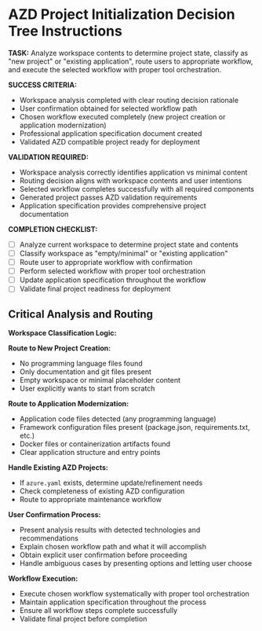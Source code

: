 # AZD Project Initialization Decision Tree Instructions

**TASK:** Analyze workspace contents to determine project state, classify as "new project" or "existing application", route users to appropriate workflow, and execute the selected workflow with proper tool orchestration.

**SUCCESS CRITERIA:**

- Workspace analysis completed with clear routing decision rationale
- User confirmation obtained for selected workflow path
- Chosen workflow executed completely (new project creation or application modernization)
- Professional application specification document created
- Validated AZD compatible project ready for deployment

**VALIDATION REQUIRED:**

- Workspace analysis correctly identifies application vs minimal content
- Routing decision aligns with workspace contents and user intentions
- Selected workflow completes successfully with all required components
- Generated project passes AZD validation requirements
- Application specification provides comprehensive project documentation

**COMPLETION CHECKLIST:**

- [ ] Analyze current workspace to determine project state and contents
- [ ] Classify workspace as "empty/minimal" or "existing application"
- [ ] Route user to appropriate workflow with confirmation
- [ ] Perform selected workflow with proper tool orchestration
- [ ] Update application specification throughout the workflow
- [ ] Validate final project readiness for deployment

## Critical Analysis and Routing

**Workspace Classification Logic:**

**Route to New Project Creation:**

- No programming language files found
- Only documentation and git files present
- Empty workspace or minimal placeholder content
- User explicitly wants to start from scratch

**Route to Application Modernization:**

- Application code files detected (any programming language)
- Framework configuration files present (package.json, requirements.txt, etc.)
- Docker files or containerization artifacts found
- Clear application structure and entry points

**Handle Existing AZD Projects:**

- If `azure.yaml` exists, determine update/refinement needs
- Check completeness of existing AZD configuration
- Route to appropriate maintenance workflow

**User Confirmation Process:**

- Present analysis results with detected technologies and recommendations
- Explain chosen workflow path and what it will accomplish
- Obtain explicit user confirmation before proceeding
- Handle ambiguous cases by presenting options and letting user choose

**Workflow Execution:**

- Execute chosen workflow systematically with proper tool orchestration
- Maintain application specification throughout the process
- Ensure all workflow steps complete successfully
- Validate final project before completion
